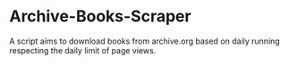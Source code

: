 # Archive-Books-Scraper
A script aims to download books from archive.org based on daily running respecting the daily limit of page views.
